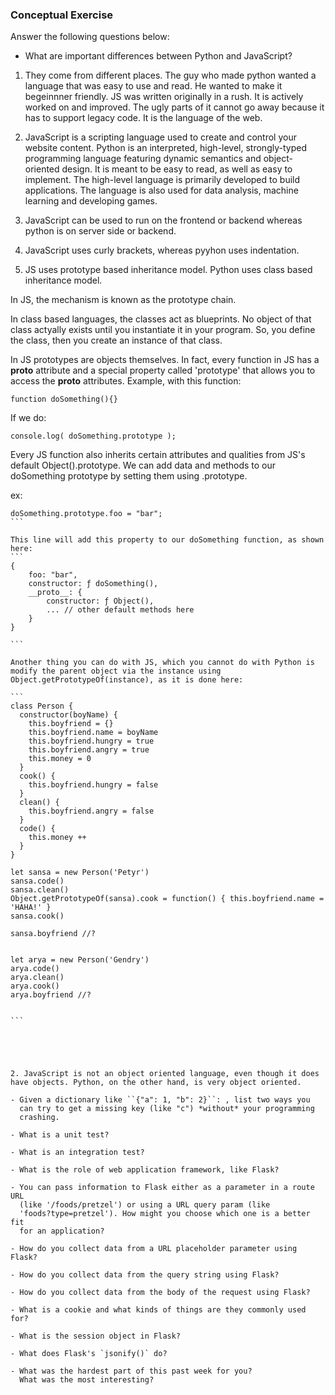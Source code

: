 ### Conceptual Exercise

Answer the following questions below:

- What are important differences between Python and JavaScript?

1. They come from different places. The guy who made python wanted a language that was easy to use and read. He wanted to make it begeinnner friendly.
JS was written originally in a rush. It is actively worked on and improved. The ugly parts of it cannot go away because it has to support legacy code. It is the language of the web.

2. JavaScript is a scripting language used to create and control your website content.
Python is an interpreted, high-level, strongly-typed programming language featuring dynamic semantics and object-oriented design. It is meant to be easy to read, as well as easy to implement. The high-level language is primarily developed to build applications. The language is also used for data analysis, machine learning and developing games.

3. JavaScript can be used to run on the frontend or backend whereas python is on server side or backend.

4. JavaScript uses curly brackets, whereas pyyhon uses indentation.

4. JS uses prototype based inheritance model. Python uses class based inheritance model.

In JS, the mechanism is known as the prototype chain.

In class based languages, the classes act as blueprints. No object of that class actyally exists until you instantiate it in your program. So, you define the class, then you create an instance of that class.

In JS prototypes are objects themselves. In fact, every function in JS has a __proto__ attribute and a special property called 'prototype' that allows you to access the __proto__ attributes.
Example, with this function:
```
function doSomething(){}
```

If we do:
```
console.log( doSomething.prototype );
```

Every JS function also inherits certain attributes and qualities from JS's default Object().prototype. We can add data and methods to our doSomething prototype by setting them using .prototype.

ex: 
````
doSomething.prototype.foo = "bar";
```

This line will add this property to our doSomething function, as shown here:
```
{
    foo: "bar",
    constructor: ƒ doSomething(),
    __proto__: {
        constructor: ƒ Object(),
        ... // other default methods here
    }
}

```

Another thing you can do with JS, which you cannot do with Python is modify the parent object via the instance using Object.getPrototypeOf(instance), as it is done here:

```
class Person {
  constructor(boyName) {
    this.boyfriend = {}
    this.boyfriend.name = boyName
    this.boyfriend.hungry = true
    this.boyfriend.angry = true
    this.money = 0
  }
  cook() {
    this.boyfriend.hungry = false
  }
  clean() {
    this.boyfriend.angry = false
  }
  code() {
    this.money ++
  }
}

let sansa = new Person('Petyr')
sansa.code()
sansa.clean()
Object.getPrototypeOf(sansa).cook = function() { this.boyfriend.name = 'HAHA!' }
sansa.cook()

sansa.boyfriend //?


let arya = new Person('Gendry')
arya.code()
arya.clean()
arya.cook()
arya.boyfriend //?


```





2. JavaScript is not an object oriented language, even though it does have objects. Python, on the other hand, is very object oriented.

- Given a dictionary like ``{"a": 1, "b": 2}``: , list two ways you 
  can try to get a missing key (like "c") *without* your programming 
  crashing.

- What is a unit test?

- What is an integration test?

- What is the role of web application framework, like Flask?

- You can pass information to Flask either as a parameter in a route URL
  (like '/foods/pretzel') or using a URL query param (like
  'foods?type=pretzel'). How might you choose which one is a better fit
  for an application?

- How do you collect data from a URL placeholder parameter using Flask?

- How do you collect data from the query string using Flask?

- How do you collect data from the body of the request using Flask?

- What is a cookie and what kinds of things are they commonly used for?

- What is the session object in Flask?

- What does Flask's `jsonify()` do?

- What was the hardest part of this past week for you?
  What was the most interesting?
